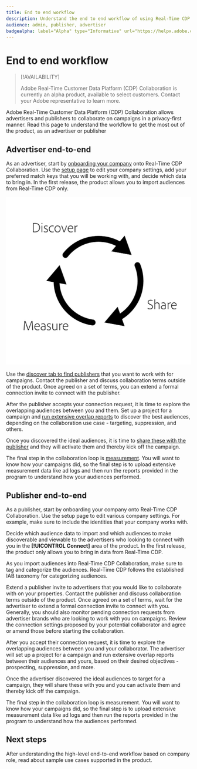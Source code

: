 ```yaml
---
title: End to end workflow
description: Understand the end to end workflow of using Real-Time CDP Collaboration as an advertiser or publisher
audience: admin, publisher, advertiser
badgealpha: label="Alpha" type="Informative" url="https://helpx.adobe.com/legal/product-descriptions/real-time-customer-data-platform-b2b-edition-prime-and-ultimate-packages.html newtab=true"
---
```


# End to end workflow

>[!AVAILABILITY]
>
>Adobe Real-Time Customer Data Platform (CDP) Collaboration is currently an alpha product, available to select customers. Contact your Adobe representative to learn more. 

Adobe Real-Time Customer Data Platform (CDP) Collaboration allows advertisers and publishers to collaborate on campaigns in a privacy-first manner. Read this page to understand the workflow to get the most out of the product, as an advertiser or publisher

## Advertiser end-to-end

As an advertiser, start by [onboarding your company](/help/guide/setup/onboard-organization.md) onto Real-Time CDP Collaboration. Use the [setup page](/help/guide/setup/setup-overview.md) to edit your company settings, add your preferred match keys that you will be working with, and decide which data to bring in. In the first release, the product allows you to import audiences from Real-Time CDP only. 

![Discover, share, measure for advertisers.](/help/assets/end-to-end-workflow/discover-share-measure.png)

Use the [discover tab to find publishers](/help/guide/connect-publisher-advertiser/discover-publishers.md) that you want to work with for campaigns. Contact the publisher and discuss collaboration terms outside of the product. Once agreed on a set of terms, you can extend a formal connection invite to connect with the publisher.

After the publisher accepts your connection request, it is time to explore the overlapping audiences between you and them. Set up a project for a campaign and [run extensive overlap reports](/help/guide/collaborate/discover.md) to discover the best audiences, depending on the collaboration use case - targeting, suppression, and others. 

Once you discovered the ideal audiences, it is time to [share these with the publisher](/help/guide/collaborate/share.md) and they will activate them and thereby kick off the campaign. 

The final step in the collaboration loop is [measurement](/help/guide/collaborate/measure.md). You will want to know how your campaigns did, so the final step is to upload extensive measurement data like ad logs and then run the reports provided in the program to understand how your audiences performed. 

## Publisher end-to-end

As a publisher, start by onboarding your company onto Real-Time CDP Collaboration. Use the setup page to edit various company settings. For example, make sure to include the identities that your company works with. 

Decide which audience data to import and which audiences to make discoverable and viewable to the advertisers who looking to connect with you in the **[!UICONTROL Connect]** area of the product. In the first release, the product only allows you to bring in data from Real-Time CDP. 

As you import audiences into Real-Time CDP Collaboration, make sure to tag and categorize the audiences. Real-Time CDP follows the established IAB taxonomy for categorizing audiences.

Extend a publisher invite to advertisers that you would like to collaborate with on your properties. Contact the publisher and discuss collaboration terms outside of the product. Once agreed on a set of terms, wait for the advertiser to extend a formal connection invite to connect with you. Generally, you should also monitor pending connection requests from advertiser brands who are looking to work with you on campaigns. Review the connection settings proposed by your potential collaborator and agree or amend those before starting the collaboration.

After you accept their connection request, it is time to explore the overlapping audiences between you and your collaborator. The advertiser will set up a project for a campaign and run extensive overlap reports between their audiences and yours, based on their desired objectives - prospecting, suppression, and more.  

Once the advertiser discovered the ideal audiences to target for a campaign, they will share these with you and you can activate them and thereby kick off the campaign. 

The final step in the collaboration loop is measurement. You will want to know how your campaigns did, so the final step is to upload extensive measurement data like ad logs and then run the reports provided in the program to understand how the audiences performed.

## Next steps

After understanding the high-level end-to-end workflow based on company role, read about sample use cases supported in the product.